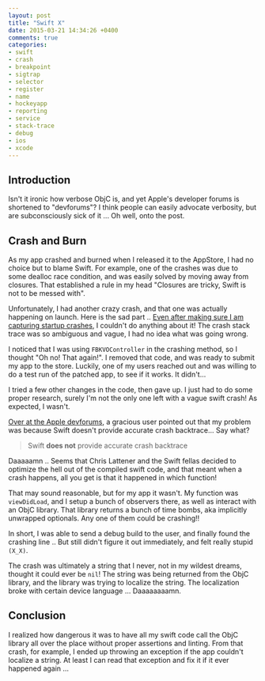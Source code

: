 ```yaml
---
layout: post
title: "Swift X"
date: 2015-03-21 14:34:26 +0400
comments: true
categories:
- swift
- crash
- breakpoint
- sigtrap
- selector
- register
- name
- hockeyapp
- reporting
- service
- stack-trace
- debug
- ios
- xcode
---
```


## Introduction

Isn't it ironic how verbose ObjC is, and yet Apple's developer forums is shortened to "devforums"? I think people can easily advocate verbosity, but are subconsciously sick of it ... Oh well, onto the post.

## Crash and Burn

As my app crashed and burned when I released it to the AppStore, I had no choice but to blame Swift. For example, one of the crashes was due to some dealloc race condition, and was easily solved by moving away from closures. That established a rule in my head "Closures are tricky, Swift is not to be messed with".

Unfortunately, I had another crazy crash, and that one was actually happening on launch. Here is the sad part .. [Even after making sure I am capturing startup crashes](http://mazyod.com/blog/2015/03/14/handling-launch-crashes/), I couldn't do anything about it! The crash stack trace was so ambiguous and vague, I had no idea what was going wrong.

I noticed that I was using `FBKVOController` in the crashing method, so I thought "Oh no! That again!". I removed that code, and was ready to submit my app to the store. Luckily, one of my users reached out and was willing to do  a test run of the patched app, to see if it works. It didn't...

I tried a few other changes in the code, then gave up. I just had to do some proper research, surely I'm not the only one left with a vague swift crash! As expected, I wasn't.

[Over at the Apple devforums](https://devforums.apple.com/message/1115040#1115040), a gracious user pointed out that my problem was because Swift doesn't provide accurate crash backtrace... Say what?

> Swift __does not__ provide accurate crash backtrace

Daaaaamn .. Seems that Chris Lattener and the Swift fellas decided to optimize the hell out of the compiled swift code, and that meant when a crash happens, all you get is that it happened in which function!

That may sound reasonable, but for my app it wasn't. My function was `viewDidLoad`, and I setup a bunch of observers there, as well as interact with an ObjC library. That library returns a bunch of time bombs, aka implicitly unwrapped optionals. Any one of them could be crashing!!

In short, I was able to send a debug build to the user, and finally found the crashing line .. But still didn't figure it out immediately, and felt really stupid `(X_X)`.

The crash was ultimately a string that I never, not in my wildest dreams, thought it could ever be `nil`! The string was being returned from the ObjC library, and the library was trying to localize the string. The localization broke with certain device language ... Daaaaaaaamn.

## Conclusion

I realized how dangerous it was to have all my swift code call the ObjC library all over the place without proper assertions and linting. From that crash, for example, I ended up throwing an exception if the app couldn't localize a string. At least I can read that exception and fix it if it ever happened again ...
